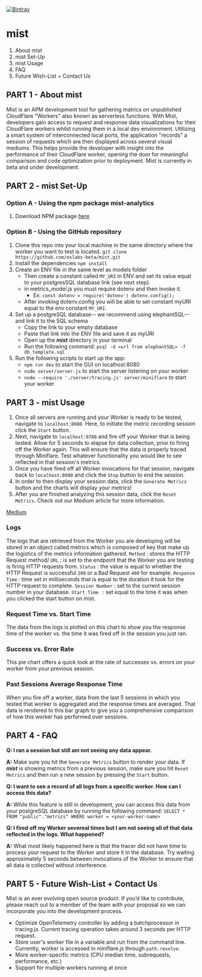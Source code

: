 [![Bintray](https://img.shields.io/npm/v/mist-analytics)](https://img.shields.io/npm/v/mist-analytics)

# mist

1. About mist
2. mist Set-Up
3. mist Usage
4. FAQ
5. Future Wish-List + Contact Us

## PART 1 - About mist

Mist is an APM development tool for gathering matrics on unpublished CloudFlare "Workers" also known as serverless functions. With Mist, developers gain access to request and response data visualizations for their CloudFlare workers whilst running them in a local dev environment. Utilizing a smart system of interconnected local ports, the application "records" a session of requests which are then displayed across several visual mediums. This helps provide the developer with insight into the performance of their CloudFlare worker, opening the door for meaningful comparison and code optimization prior to deployment. Mist is currently in beta and under development.

## PART 2 - mist Set-Up

### Option A - Using the npm package mist-analytics

1. Download NPM package [here](https://www.npmjs.com/package/mist-analytics)

### Option B - Using the GitHub repository

1. Clone this repo into your local machine in the same directory where the worker you want to test is located. `git clone https://github.com/oslabs-beta/mist.git`
2. Install the dependencies `npm install`
3. Create an ENV file in the same level as models folder
   - Then create a constant called `MY_URI` in ENV and set its value equal to your postgresSQL database link (see next step).
   - in metrics_model.js you must require dotenv and then invoke it.
     - Ex: `const dotenv = require('dotenv') dotenv.config();`
   - After invoking dotenv.config you will be able to set constant myURI equal to the env constant `MY_URI`.
4. Set up a postgreSQL database-- we recommend using elephantSQL-- and link it to the SQL schema
   - Copy the link to your empty database
   - Paste that link into the ENV file and save it as myURI
   - Open up the **_mist_** directory in your terminal
   - Run the following command: `psql -d <url from elephantSQL> -f db_template.sql`
5. Run the following scripts to start up the app:
   - `npm run dev` to start the GUI on localhost:8080
   - `node server/server.js` to start the server listening on your worker
   - `node --require './server/tracing.js' server/miniflare` to start your worker

## PART 3 - mist Usage

1. Once all servers are running and your Worker is ready to be tested, navigate to `localhost:8080`. Here, to initiate the metric recording session click the `Start` button.
2. Next, navigate to `localhost:8788` and fire off your Worker that is being tested. Allow for 5 seconds to elapse for data collection, prior to firing off the Worker again. This will ensure that the data is properly traced through Miniflare. Test whatever functionality you would like to see reflected in that session's metrics.
3. Once you have fired off all Worker invocations for that session, navigate back to `localhost:8080` and click the `Stop` button to end the session.
4. In order to then display your session data, click the `Generate Metrics` button and the charts will display your metrics!
5. After you are finished analyzing this session data, click the `Reset Metrics`.
   Check out our Medium article for more information.

[Medium](https://mistanalytics.com/)

### Logs

The logs that are retrieved from the Worker you are developing will be stored in an object called metrics which is composed of key that make up the logistics of the metrics information gathered.
`Method` : stores the HTTP Request method/
`URL` : is set to the endpoint that the Worker you are testing is firing HTTP requests from.
`Status` : the value is equal to whether the HTTP Request is successful `200` or a Bad Request `400` for example.
`Response Time` : time set in milliseconds that is equal to the duration it took for the HTTP request to complete.
`Session Number` : set to the current session number in your database.
`Start Time ` : set equal to the time it was when you clicked the start button on mist.

### Request Time vs. Start Time

The data from the logs is plotted on this chart to show you the response time of the worker vs. the time it was fired off in the session you just ran.

### Success vs. Error Rate

This pie chart offers a quick look at the rate of successes vs. errors on your worker from your previous session.

### Past Sessions Average Response Time

When you fire off a worker, data from the last 5 sessions in which you tested that worker is aggregated and the response times are averaged. That data is rendered to this bar graph to give you a comprehensive comparison of how this worker has performed over sessions.

## PART 4 - FAQ

**Q: I ran a session but still am not seeing any data appear.**

**A:** Make sure you hit the `Generate Metrics` button to render your data. If **_mist_** is showing metrics from a previous session, make sure you hit `Reset Metrics` and then run a new session by pressing the `Start` button.

**Q: I want to see a record of all logs from a specific worker. How can I access this data?**

**A:** While this feature is still in development, you can access this data from your postgreSQL database by running the following command:
`SELECT * FROM "public"."metrics" WHERE worker = <your-worker-name>`

**Q: I fired off my Worker severeal times but I am not seeing all of that data reflected in the logs. What happened?**

**A:** What most likely happened here is that the tracer did not have time to process your request to the Worker and store it in the database. Try waiting approximately 5 seconds between invocations of the Worker to ensure that all data is collected without interference.

## PART 5 - Future Wish-List + Contact Us

Mist is an ever evolving open source product. If you’d like to contribute, please reach out to a member of the team with your proposal so we can incorporate you into the development process.

- Optimize OpenTelemetry controller by adding a batchprocessor in tracing.js. Current tracing operation takes around 3 seconds per HTTP request.
- Store user's worker file in a variable and run from the command line. Currently, worker is accessed in miniflare.js through `path.resolve`.
- More worker-specific metrics (CPU median time, subrequests, performance, etc.)
- Support for multiple workers running at once
